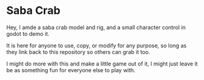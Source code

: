 # Saba Crab

Hey, I amde a saba crab model and rig, and a small character control in godot to demo it.

It is here for anyone to use, copy, or modify for any purpose, so long as they link back to this repository so others can grab it too.

I might do more with this and make a little game out of it, I might just leave it be as something fun for everyone else to play with.
